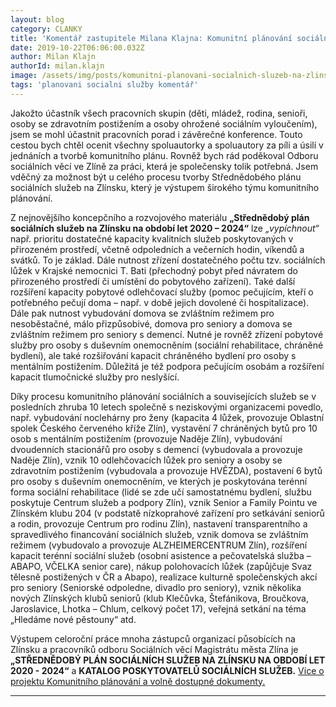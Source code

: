 ```yaml
---
layout: blog
category: CLANKY
title: 'Komentář zastupitele Milana Klajna: Komunitní plánování sociálních služeb na Zlínsku.'
date: 2019-10-22T06:06:00.032Z
author: Milan Klajn
authorId: milan.klajn
image: /assets/img/posts/komunitni-planovani-socialnich-sluzeb-na-zlinsku.jpg
tags: 'planovani socialni služby komentář'
---
```


Jakožto účastník všech pracovních skupin (děti, mládež, rodina, senioři, osoby se zdravotním postižením a osoby ohrožené sociálním vyloučením), jsem se mohl účastnit pracovních porad i závěrečné konference. Touto cestou bych chtěl ocenit všechny spoluautorky a spoluautory za píli a úsilí v jednáních a tvorbě komunitního plánu. Rovněž bych rád poděkoval Odboru sociálních věcí ve Zlíně za práci, která je společensky tolik potřebná. Jsem vděčný za možnost být u celého procesu tvorby Střednědobého plánu sociálních služeb na Zlínsku, který je výstupem širokého týmu komunitního plánování.

Z nejnovějšího koncepčního a rozvojového materiálu **„Střednědobý plán sociálních služeb na Zlínsku na období let 2020 – 2024“** lze *„vypíchnout“* např. prioritu dostatečné kapacity kvalitních služeb poskytovaných v přirozeném prostředí, včetně odpoledních a večerních hodin, víkendů a svátků. To je základ. Dále nutnost zřízení dostatečného počtu tzv. sociálních lůžek v Krajské nemocnici T. Bati (přechodný pobyt před návratem do přirozeného prostředí či umístění do pobytového zařízení). Také další rozšíření kapacity pobytové odlehčovací služby (pomoc pečujícím, kteří o potřebného pečují doma – např. v době jejich dovolené či hospitalizace). Dále pak nutnost vybudování domova se zvláštním režimem pro nesoběstačné, málo přizpůsobivé, domova pro seniory a domova se zvláštním režimem pro seniory s demencí. Nutné je rovněž zřízení pobytové služby pro osoby s duševním onemocněním (sociální rehabilitace, chráněné bydlení), ale také rozšiřování kapacit chráněného bydlení pro osoby s mentálním postižením. Důležitá je též podpora pečujícím osobám a rozšíření kapacit tlumočnické služby pro neslyšící.
 
Díky procesu komunitního plánování sociálních a souvisejících služeb se v posledních zhruba 10 letech společně s neziskovými organizacemi povedlo, např. vybudování noclehárny pro ženy (kapacita 4 lůžek, provozuje Oblastní spolek Českého červeného kříže Zlín), vystavění 7 chráněných bytů pro 10 osob s mentálním postižením (provozuje Naděje Zlín), vybudování dvoudenních stacionářů pro osoby s demencí (vybudovala a provozuje Naděje Zlín), vznik 10 odlehčovacích lůžek pro seniory a osoby se zdravotním postižením (vybudovala a provozuje HVĚZDA), postavení 6 bytů pro osoby s duševním onemocněním, ve kterých je poskytována terénní forma sociální rehabilitace (lidé se zde učí samostatnému bydlení, službu poskytuje Centrum služeb a podpory Zlín), vznik Senior a Family Pointu ve Zlínském klubu 204 (v podstatě nízkoprahové zařízení pro setkávání seniorů a rodin, provozuje Centrum pro rodinu Zlín), nastavení transparentního a spravedlivého financování sociálních služeb, vznik domova se zvláštním režimem (vybudovalo a provozuje ALZHEIMERCENTRUM Zlín), rozšíření kapacit terénní sociální služeb (osobní asistence a pečovatelská služba – ABAPO, VČELKA senior care), nákup polohovacích lůžek (zapůjčuje Svaz tělesně postižených v ČR a Abapo), realizace kulturně společenských akcí pro seniory (Seniorské odpoledne, divadlo pro seniory), vznik několika nových Zlínských klubů seniorů (klub Klečůvka, Štefánikova, Broučkova, Jaroslavice, Lhotka – Chlum, celkový počet 17), veřejná setkání na téma „Hledáme nové pěstouny“ atd.

Výstupem celoroční práce mnoha zástupců organizací působících na Zlínsku a pracovníků odboru Sociálních věcí Magistrátu města Zlína je **„STŘEDNĚDOBÝ PLÁN SOCIÁLNÍCH SLUŽEB NA ZLÍNSKU NA OBDOBÍ LET 2020 - 2024“** a **KATALOG POSKYTOVATELŮ SOCIÁLNÍCH SLUŽEB.**
[Více o projektu Komunitního plánování a volně dostupné dokumenty.](https://www.zlin.eu/komunitni-planovani-socialnich-sluzeb-na-zlinsku-cl-3242.html)


- - -
